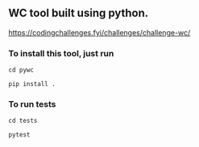 ## WC tool built using python.

https://codingchallenges.fyi/challenges/challenge-wc/

### To install this tool, just run 

`cd pywc` 

`pip install .`

### To run tests 

`cd tests` 

`pytest`